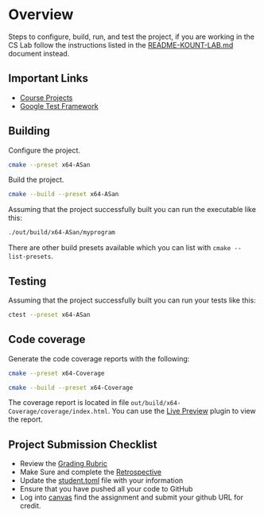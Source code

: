 # Overview

Steps to configure, build, run, and test the project, if you are working in the
CS Lab follow the instructions listed in the
[README-KOUNT-LAB.md](README-KOUNT-LAB.md) document instead.

## Important Links

- [Course Projects](https://shanepanter.com/cs452/projects/)
- [Google Test Framework](http://google.github.io/googletest/primer.html#simple-tests)

## Building

Configure the project.

```bash
cmake --preset x64-ASan
```

Build the project.

```bash
cmake --build --preset x64-ASan
```
Assuming that the project successfully built you can run the executable like
this:

```bash
./out/build/x64-ASan/myprogram
```

There are other build presets available which you can list with `cmake
--list-presets`.

## Testing

Assuming that the project successfully built you can run your tests like this:

```bash
ctest --preset x64-ASan
```

## Code coverage

Generate the code coverage reports with the following:

```bash
cmake --preset x64-Coverage
```

```bash
cmake --build --preset x64-Coverage
```

The coverage report is located in file
`out/build/x64-Coverage/coverage/index.html`. You can use the
[Live Preview](https://marketplace.visualstudio.com/items?itemName=ms-vscode.live-server)
plugin to view the report.

## Project Submission Checklist

- Review the [Grading Rubric](https://shanepanter.com/cs452/projects/grading-rubric.html)
- Make Sure and complete the [Retrospective](Retrospective.md)
- Update the [student.toml](student.toml) file with your information
- Ensure that you have pushed all your code to GitHub
- Log into [canvas](https://canvas.boisestate.edu/) find the assignment and
  submit your github URL for credit.
